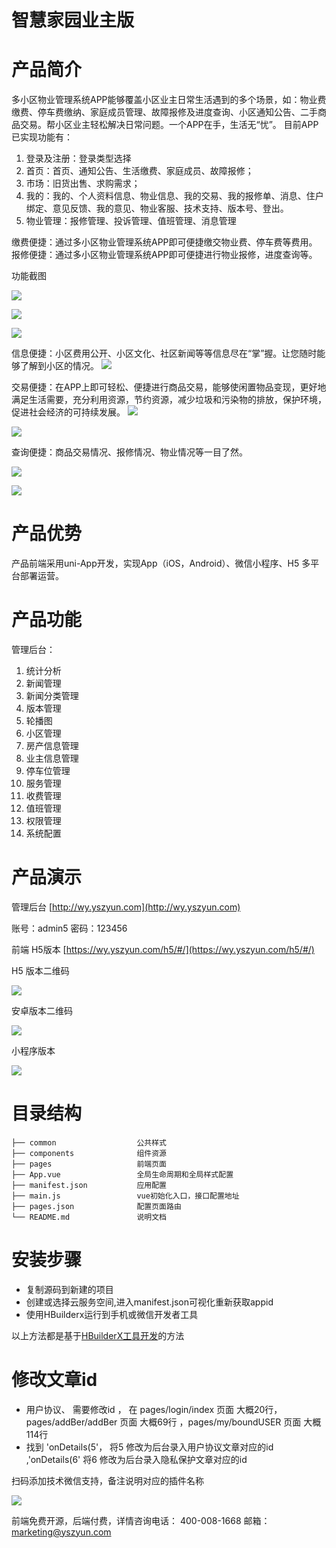 <h1> 智慧家园业主版 </h1>

# 产品简介


多小区物业管理系统APP能够覆盖小区业主日常生活遇到的多个场景，如：物业费缴费、停车费缴纳、家庭成员管理、故障报修及进度查询、小区通知公告、二手商品交易。帮小区业主轻松解决日常问题。一个APP在手，生活无“忧”。
目前APP已实现功能有：
1. 登录及注册：登录类型选择
2. 首页：首页、通知公告、生活缴费、家庭成员、故障报修；
3. 市场：旧货出售、求购需求；
4. 我的：我的、个人资料信息、物业信息、我的交易、我的报修单、消息、住户绑定、意见反馈、我的意见、物业客服、技术支持、版本号、登出。
5. 物业管理：报修管理、投诉管理、值班管理、消息管理

缴费便捷：通过多小区物业管理系统APP即可便捷缴交物业费、停车费等费用。
报修便捷：通过多小区物业管理系统APP即可便捷进行物业报修，进度查询等。

功能截图

![](https://wiki.yszyun.com/uploads/yszyun-property-app/images/m_f36efe20744760b8feda8a4e32bdd1ed_r.jpg)

![](https://wiki.yszyun.com/uploads/yszyun-property-app/images/m_5876456eb69a7f230ee2946564539e16_r.jpg)


![](https://wiki.yszyun.com/uploads/yszyun-property-app/images/m_0105a861241d01a7b8832629146636a9_r.jpg)


信息便捷：小区费用公开、小区文化、社区新闻等等信息尽在“掌”握。让您随时能够了解到小区的情况。
![](https://wiki.yszyun.com/uploads/yszyun-property-app/images/m_48d84a9e559c2d4aa0f5120fde9b57a8_r.jpg)

交易便捷：在APP上即可轻松、便捷进行商品交易，能够使闲置物品变现，更好地满足生活需要，充分利用资源，节约资源，减少垃圾和污染物的排放，保护环境，促进社会经济的可持续发展。
![](https://wiki.yszyun.com/uploads/yszyun-property-app/images/m_5d3bdc854098abbcec368ecf7824fc62_r.jpg)

![](https://wiki.yszyun.com/uploads/yszyun-property-app/images/m_4b70b31c9a192cb9024b3138599d6de6_r.jpg)

查询便捷：商品交易情况、报修情况、物业情况等一目了然。

![](https://wiki.yszyun.com/uploads/yszyun-property-app/images/m_fa96a4e4343239461dd62d4bdfa568e6_r.jpg)

![](https://wiki.yszyun.com/uploads/yszyun-property-app/images/m_157f1ced096d9f63a8afdfea3bf67770_r.jpg)

# 产品优势

产品前端采用uni-App开发，实现App（iOS，Android）、微信小程序、H5 多平台部署运营。


# 产品功能
管理后台：
1. 统计分析
2. 新闻管理
3. 新闻分类管理
4. 版本管理
5. 轮播图
6. 小区管理
7. 房产信息管理
8. 业主信息管理
9. 停车位管理
10. 服务管理
11. 收费管理
12. 值班管理
13. 权限管理
14. 系统配置


# 产品演示

管理后台 [http://wy.yszyun.com](http://wy.yszyun.com)

账号：admin5
密码：123456

前端
H5版本  [https://wy.yszyun.com/h5/#/](https://wy.yszyun.com/h5/#/)

H5 版本二维码

![](https://wiki.yszyun.com/uploads/yszyun-property-app/images/m_2af2ac380ce7c2aa2368714572a3157b_r.png)

安卓版本二维码

![](https://wiki.yszyun.com/uploads/yszyun-property-app/images/m_4662b1b616f88994b92a46c643bd78fe_r.png)

小程序版本

![](https://wiki.yszyun.com/uploads/yszyun-property-app/images/m_8cdb04aee9242d5368c8e57ad29889e6_r.jpg)

# 目录结构
```
├── common                  公共样式
├── components              组件资源
├── pages                   前端页面
├── App.vue                 全局生命周期和全局样式配置
├── manifest.json           应用配置
├── main.js                 vue初始化入口，接口配置地址
├── pages.json              配置页面路由
└── README.md               说明文档 
```

# 安装步骤
* 复制源码到新建的项目
* 创建或选择云服务空间,进入manifest.json可视化重新获取appid
* 使用HBuilderx运行到手机或微信开发者工具

以上方法都是基于[HBuilderX工具开发](https://uniapp.dcloud.io/quickstart?id=_1-%e9%80%9a%e8%bf%87-hbuilderx-%e5%8f%af%e8%a7%86%e5%8c%96%e7%95%8c%e9%9d%a2)的方法

# 修改文章id
* 用户协议、 需要修改id ， 在 pages/login/index 页面 大概20行， pages/addBer/addBer 页面 大概69行 ，pages/my/boundUSER 页面 大概114行
* 找到 'onDetails(5'， 将5 修改为后台录入用户协议文章对应的id ,'onDetails(6' 将6 修改为后台录入隐私保护文章对应的id

扫码添加技术微信支持，备注说明对应的插件名称

![](https://wiki.yszyun.com/uploads/moa-admin/images/m_a3639d790e5a0b1f9d1a1dd5e695894c_r.png)


前端免费开源，后端付费，详情咨询电话： 400-008-1668
邮箱：marketing@yszyun.com